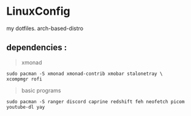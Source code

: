 # LinuxConfig
my dotfiles.
arch-based-distro 


## dependencies :
> xmonad
``` 
sudo pacman -S xmonad xmonad-contrib xmobar stalonetray \
xcompmgr rofi
``` 
> basic programs
``` 
sudo pacman -S ranger discord caprine redshift feh neofetch picom youtube-dl yay
``` 
